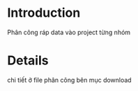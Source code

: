 # Introduction #

Phân công ráp data vào project từng nhóm


# Details #

chi tiết ở file phân công bên mục download
